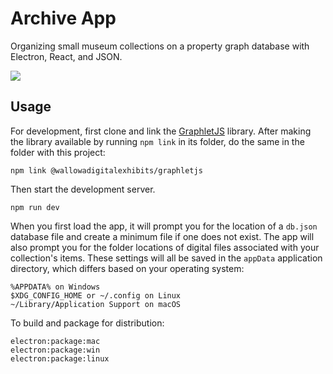 # Archive App
Organizing small museum collections on a property graph database with Electron, React, and JSON.

<img src="https://badgen.net/badge/status/not ready/orange">

## Usage

For development, first clone and link the <a href="https://github.com/wallowadigitalexhibits/graphletjs">GraphletJS</a> library. After making the library available by running `npm link` in its folder, do the same in the folder with this project:

```
npm link @wallowadigitalexhibits/graphletjs
```

Then start the development server.

```
npm run dev
```

When you first load the app, it will prompt you for the location of a `db.json` database file and create a minimum file if one does not exist. The app will also prompt you for the folder locations of digital files associated with your collection's items. These settings will all be saved in the `appData` application directory, which differs based on your operating system:

```
%APPDATA% on Windows
$XDG_CONFIG_HOME or ~/.config on Linux
~/Library/Application Support on macOS
```

To build and package for distribution:

```
electron:package:mac
electron:package:win
electron:package:linux
```

